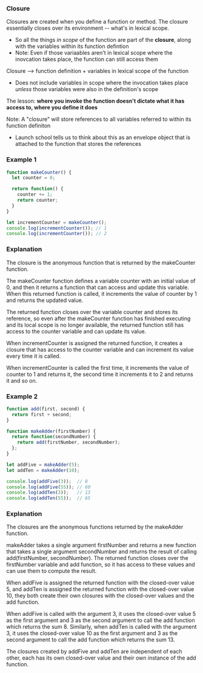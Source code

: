 ### Closure ###
Closures are created when you define a function or method. The closure essentially closes over its environment -- what's in lexical scope.
- So all the things *in scope* of the function are part of the **closure**, along with the variables within its function defintion
- Note: Even if those variaables aren't in lexical scope where the inovcation takes place, the function can still access them

Closure --> function definition + variables in lexical scope of the function
- Does not include variables in scope where the invocation takes place *unless* those variables were also in the definition's scope

The lesson: **where you invoke the function doesn't dictate what it has access to, where you define it does**

Note: A "closure" will store references to all variables referred to within its function definiton
- Launch school tells us to think about this as an envelope object that is attached to the function that stores the references

### Example 1 ###
```javascript
function makeCounter() {
  let counter = 0;

  return function() {
    counter += 1;
    return counter;
  }
}

let incrementCounter = makeCounter();
console.log(incrementCounter()); // 1
console.log(incrementCounter()); // 2
```

### Explanation ###
The closure is the anonymous function that is returned by the makeCounter function.

The makeCounter function defines a variable counter with an initial value of 0, and then it returns a function that can access and update this variable. When this returned function is called, it increments the value of counter by 1 and returns the updated value.

The returned function closes over the variable counter and stores its reference, so even after the makeCounter function has finished executing and its local scope is no longer available, the returned function still has access to the counter variable and can update its value.

When incrementCounter is assigned the returned function, it creates a closure that has access to the counter variable and can increment its value every time it is called.

When incrementCounter is called the first time, it increments the value of counter to 1 and returns it, the second time it increments it to 2 and returns it and so on.

### Example 2 ###
```javascript
function add(first, second) {
  return first + second;
}

function makeAdder(firstNumber) {
  return function(secondNumber) {
    return add(firstNumber, secondNumber);
  };
}

let addFive = makeAdder(5);
let addTen = makeAdder(10);

console.log(addFive(3));  // 8
console.log(addFive(55)); // 60
console.log(addTen(3));   // 13
console.log(addTen(55));  // 65
```
### Explanation ###
The closures are the anonymous functions returned by the makeAdder function.

makeAdder takes a single argument firstNumber and returns a new function that takes a single argument secondNumber and returns the result of calling add(firstNumber, secondNumber). The returned function closes over the firstNumber variable and add function, so it has access to these values and can use them to compute the result.

When addFive is assigned the returned function with the closed-over value 5, and addTen is assigned the returned function with the closed-over value 10, they both create their own closures with the closed-over values and the add function.

When addFive is called with the argument 3, it uses the closed-over value 5 as the first argument and 3 as the second argument to call the add function which returns the sum 8. Similarly, when addTen is called with the argument 3, it uses the closed-over value 10 as the first argument and 3 as the second argument to call the add function which returns the sum 13.

The closures created by addFive and addTen are independent of each other, each has its own closed-over value and their own instance of the add function.
